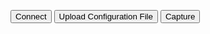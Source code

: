 <button onclick='connect()' class="md-button">Connect</button>
<button onclick='console.log("File Upload Callback")' class="md-button">Upload Configuration File</button>
<button onclick='capture()' class="md-button">Capture</button>
<input type="file" id="fileInput" accept=".yaml,.yml,.json" style="display: none">
<script src="../javascripts/webTerminal.js" type="text/javascript"></script>

<!-- <iframe src="https://app.surfer-project.org/?load_url=https://app.surfer-project.org/picorv32.vcd&amp;startup_commands=show_quick_start;module_add%20testbench.top;toggle_menu" ,="" style="width: 100%; height: 500px"></iframe> -->